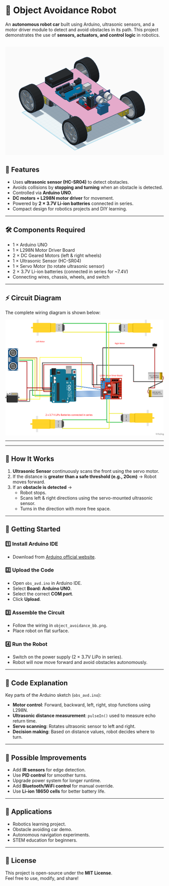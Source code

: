 # 🤖 Object Avoidance Robot

An **autonomous robot car** built using Arduino, ultrasonic sensors, and a motor driver module to detect and avoid obstacles in its path. This project demonstrates the use of **sensors, actuators, and control logic** in robotics.

![3D-model](object_avdrobot.png)
---

## 📌 Features
- Uses **ultrasonic sensor (HC-SR04)** to detect obstacles.  
- Avoids collisions by **stopping and turning** when an obstacle is detected.  
- Controlled via **Arduino UNO**.  
- **DC motors + L298N motor driver** for movement.  
- Powered by **2 × 3.7V Li-ion batteries** connected in series.  
- Compact design for robotics projects and DIY learning.  

---

## 🛠️ Components Required
- 1 × Arduino UNO  
- 1 × L298N Motor Driver Board  
- 2 × DC Geared Motors (left & right wheels)  
- 1 × Ultrasonic Sensor (HC-SR04)  
- 1 × Servo Motor (to rotate ultrasonic sensor)  
- 2 × 3.7V Li-ion batteries (connected in series for ~7.4V)  
- Connecting wires, chassis, wheels, and switch  

---

## ⚡ Circuit Diagram
The complete wiring diagram is shown below:

![Circuit Diagram](object_avoidance_bb.png)

---


---

## 🔧 How It Works
1. **Ultrasonic Sensor** continuously scans the front using the servo motor.  
2. If the distance is **greater than a safe threshold (e.g., 20cm)** → Robot moves forward.  
3. If an **obstacle is detected** →  
   - Robot stops.  
   - Scans left & right directions using the servo-mounted ultrasonic sensor.  
   - Turns in the direction with more free space.  

---

## 🚀 Getting Started

### 1️⃣ Install Arduino IDE
- Download from [Arduino official website](https://www.arduino.cc/en/software).  

### 2️⃣ Upload the Code
- Open `obs_avd.ino` in Arduino IDE.  
- Select **Board: Arduino UNO**.  
- Select the correct **COM port**.  
- Click **Upload**.  

### 3️⃣ Assemble the Circuit
- Follow the wiring in `object_avoidance_bb.png`.  
- Place robot on flat surface.  

### 4️⃣ Run the Robot
- Switch on the power supply (2 × 3.7V LiPo in series).  
- Robot will now move forward and avoid obstacles autonomously.  

---

## 📜 Code Explanation
Key parts of the Arduino sketch (`obs_avd.ino`):  

- **Motor control**: Forward, backward, left, right, stop functions using L298N.  
- **Ultrasonic distance measurement**: `pulseIn()` used to measure echo return time.  
- **Servo scanning**: Rotates ultrasonic sensor to left and right.  
- **Decision making**: Based on distance values, robot decides where to turn.  

---

## 🧩 Possible Improvements
- Add **IR sensors** for edge detection.  
- Use **PID control** for smoother turns.  
- Upgrade power system for longer runtime.  
- Add **Bluetooth/WiFi control** for manual override.  
- Use **Li-ion 18650 cells** for better battery life.  

---

## 🎯 Applications
- Robotics learning project.  
- Obstacle avoiding car demo.  
- Autonomous navigation experiments.  
- STEM education for beginners.  

---

## 📜 License
This project is open-source under the **MIT License**.  
Feel free to use, modify, and share!  
